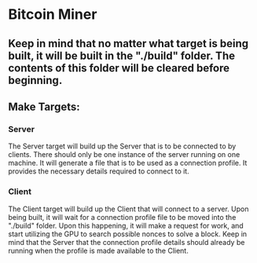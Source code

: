 # Bitcoin Miner

## Keep in mind that no matter what target is being built, it will be built in the "./build" folder. The contents of this folder will be cleared before beginning.

## Make Targets:
### Server
The Server target will build up the Server that is to be connected to by clients. There should only be one instance of the server running on one machine. It will generate a file that is to be used as a connection profile. It provides the necessary details required to connect to it.

### Client
The Client target will build up the Client that will connect to a server. Upon being built, it will wait for a connection profile file to be moved into the "./build" folder. Upon this happening, it will make a request for work, and start utilizing the GPU to search possible nonces to solve a block. Keep in mind that the Server that the connection profile details should already be running when the profile is made available to the Client.
